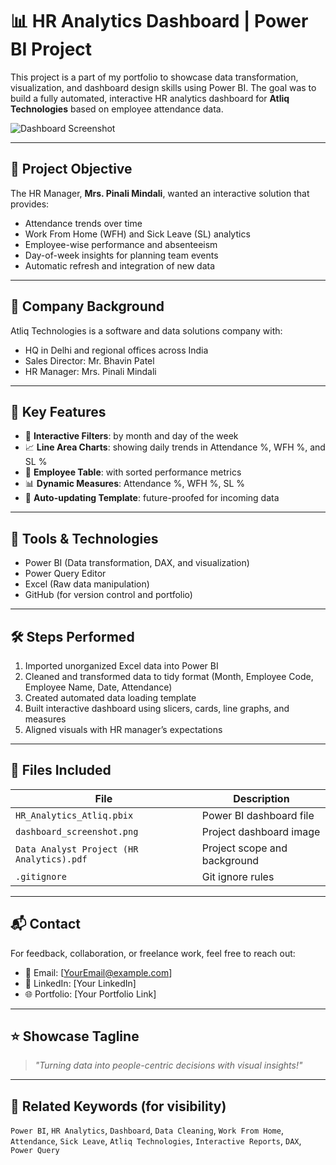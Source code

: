 # 📊 HR Analytics Dashboard | Power BI Project

This project is a part of my portfolio to showcase data transformation, visualization, and dashboard design skills using Power BI. The goal was to build a fully automated, interactive HR analytics dashboard for **Atliq Technologies** based on employee attendance data.

![Dashboard Screenshot](./Assets/dashboard_screenshot.png)

---

## 🧠 Project Objective

The HR Manager, **Mrs. Pinali Mindali**, wanted an interactive solution that provides:

- Attendance trends over time
- Work From Home (WFH) and Sick Leave (SL) analytics
- Employee-wise performance and absenteeism
- Day-of-week insights for planning team events
- Automatic refresh and integration of new data

---

## 🏢 Company Background

Atliq Technologies is a software and data solutions company with:

- HQ in Delhi and regional offices across India
- Sales Director: Mr. Bhavin Patel
- HR Manager: Mrs. Pinali Mindali

---

## 📌 Key Features

- 📅 **Interactive Filters**: by month and day of the week
- 📈 **Line Area Charts**: showing daily trends in Attendance %, WFH %, and SL %
- 👤 **Employee Table**: with sorted performance metrics
- 📊 **Dynamic Measures**: Attendance %, WFH %, SL %
- 🔄 **Auto-updating Template**: future-proofed for incoming data

---

## 🔧 Tools & Technologies

- Power BI (Data transformation, DAX, and visualization)
- Power Query Editor
- Excel (Raw data manipulation)
- GitHub (for version control and portfolio)

---

## 🛠️ Steps Performed

1. Imported unorganized Excel data into Power BI
2. Cleaned and transformed data to tidy format (Month, Employee Code, Employee Name, Date, Attendance)
3. Created automated data loading template
4. Built interactive dashboard using slicers, cards, line graphs, and measures
5. Aligned visuals with HR manager’s expectations

---

## 📁 Files Included

| File | Description |
|------|-------------|
| `HR_Analytics_Atliq.pbix` | Power BI dashboard file |
| `dashboard_screenshot.png` | Project dashboard image |
| `Data Analyst Project (HR Analytics).pdf` | Project scope and background |
| `.gitignore` | Git ignore rules |

---

## 📬 Contact

For feedback, collaboration, or freelance work, feel free to reach out:

- 📧 Email: [YourEmail@example.com]
- 💼 LinkedIn: [Your LinkedIn]
- 🌐 Portfolio: [Your Portfolio Link]

---

## ⭐ Showcase Tagline

> *"Turning data into people-centric decisions with visual insights!"*

---

## 📎 Related Keywords (for visibility)

`Power BI`, `HR Analytics`, `Dashboard`, `Data Cleaning`, `Work From Home`, `Attendance`, `Sick Leave`, `Atliq Technologies`, `Interactive Reports`, `DAX`, `Power Query`

